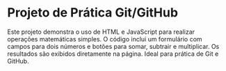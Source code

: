 # Projeto de Prática Git/GitHub

Este projeto demonstra o uso de HTML e JavaScript para realizar operações matemáticas simples. O código inclui um formulário com campos para dois números e botões para somar, subtrair e multiplicar. Os resultados são exibidos diretamente na página. Ideal para prática de Git e GitHub.
